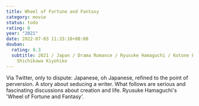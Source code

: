 ```yaml
---
title: Wheel of Fortune and Fantasy
category: movie
status: todo
rating: 0
year: "2021"
date: 2022-07-03 11:33:18+08:00
douban:
  rating: 8.3
  subtitle: 2021 / Japan / Drama Romance / Ryusuke Hamaguchi / Kotone Furukawa,
    Shichikawa Kiyohiko
---
```


Via Twitter, only to dispute: Japanese, oh Japanese, refined to the point of perversion. A story about seducing a writer. What follows are serious and fascinating discussions about creation and life. Ryusuke Hamaguchi's 'Wheel of Fortune and Fantasy'.
